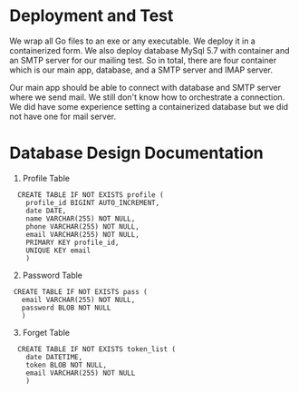 # Deployment and Test
We wrap all Go files to an exe or any executable. We deploy it in a containerized
form. We also deploy database MySql 5.7 with container and an SMTP server for our mailing test.
So in total, there are four container which is our main app, database, and a SMTP server and IMAP server.

Our main app should be able to connect with database and SMTP server where we send mail.
We still don't know how to orchestrate a connection. We did have some experience setting
a containerized database but we did not have one for mail server. 

# Database Design Documentation

1. Profile Table
```
  CREATE TABLE IF NOT EXISTS profile (
    profile_id BIGINT AUTO_INCREMENT,
    date DATE,
    name VARCHAR(255) NOT NULL,
    phone VARCHAR(255) NOT NULL,
    email VARCHAR(255) NOT NULL,
    PRIMARY KEY profile_id,
    UNIQUE KEY email
    )
```

2. Password Table
```
 CREATE TABLE IF NOT EXISTS pass (
   email VARCHAR(255) NOT NULL,
   password BLOB NOT NULL
   )
```

3. Forget Table
```
  CREATE TABLE IF NOT EXISTS token_list (
    date DATETIME,
    token BLOB NOT NULL,
    email VARCHAR(255) NOT NULL
    )
```
